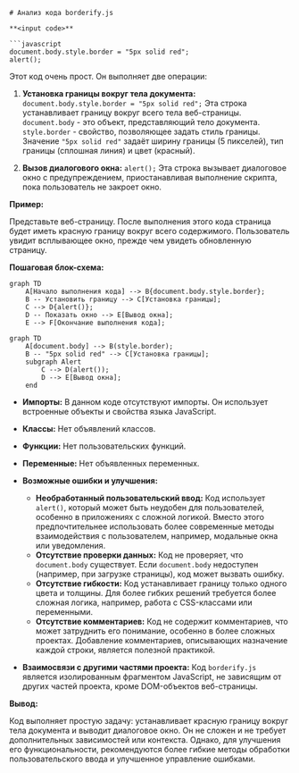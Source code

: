 ```MD
# Анализ кода borderify.js

**<input code>**

```javascript
document.body.style.border = "5px solid red";
alert();
```

**<algorithm>**

Этот код очень прост. Он выполняет две операции:

1. **Установка границы вокруг тела документа:** `document.body.style.border = "5px solid red";`  Эта строка устанавливает границу вокруг всего тела веб-страницы.  `document.body`  - это объект, представляющий тело документа. `style.border` - свойство, позволяющее задать стиль границы.  Значение `"5px solid red"` задаёт ширину границы (5 пикселей), тип границы (сплошная линия) и цвет (красный).

2. **Вызов диалогового окна:** `alert();`  Эта строка вызывает диалоговое окно с предупреждением, приостанавливая выполнение скрипта, пока пользователь не закроет окно.

**Пример:**

Представьте веб-страницу.  После выполнения этого кода страница будет иметь красную границу вокруг всего содержимого.  Пользователь увидит всплывающее окно, прежде чем увидеть обновленную страницу.

**Пошаговая блок-схема:**

```mermaid
graph TD
    A[Начало выполнения кода] --> B{document.body.style.border};
    B -- Установить границу --> C[Установка границы];
    C --> D{alert()};
    D -- Показать окно --> E[Вывод окна];
    E --> F[Окончание выполнения кода];
```

**<mermaid>**

```mermaid
graph TD
    A[document.body] --> B(style.border);
    B -- "5px solid red" --> C[Установка границы];
    subgraph Alert
        C --> D(alert());
        D --> E[Вывод окна];
    end
```

**<explanation>**

* **Импорты:** В данном коде отсутствуют импорты. Он использует встроенные объекты и свойства языка JavaScript.

* **Классы:** Нет объявлений классов.

* **Функции:** Нет пользовательских функций.

* **Переменные:** Нет объявленных переменных.

* **Возможные ошибки и улучшения:**

    * **Необработанный пользовательский ввод:** Код использует `alert()`, который может быть неудобен для пользователей, особенно в приложениях с сложной логикой. Вместо этого предпочтительнее использовать более современные методы взаимодействия с пользователем, например, модальные окна или уведомления.
    * **Отсутствие проверки данных:**  Код не проверяет, что `document.body` существует.  Если `document.body` недоступен (например, при загрузке страницы), код может вызвать ошибку.
    * **Отсутствие гибкости:** Код устанавливает границу только одного цвета и толщины.  Для более гибких решений требуется более сложная логика, например, работа с CSS-классами или переменными.
    * **Отсутствие комментариев:** Код не содержит комментариев, что может затруднить его понимание, особенно в более сложных проектах. Добавление комментариев, описывающих назначение каждой строки, является полезной практикой.

* **Взаимосвязи с другими частями проекта:**  Код `borderify.js`  является изолированным фрагментом JavaScript, не зависящим от других частей проекта, кроме DOM-объектов веб-страницы.


**Вывод:**

Код выполняет простую задачу: устанавливает красную границу вокруг тела документа и выводит диалоговое окно.  Он не сложен и не требует дополнительных зависимостей или контекста.  Однако, для улучшения его функциональности, рекомендуются более гибкие методы обработки пользовательского ввода и улучшенное управление ошибками.